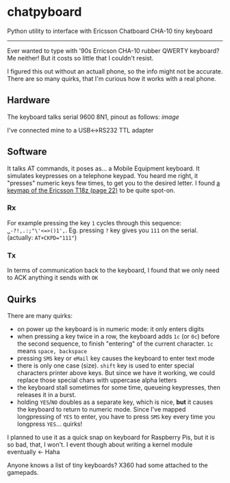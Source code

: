 # chatpyboard
Python utility to interface with Ericsson Chatboard CHA-10 tiny keyboard

--- 
Ever wanted to type with '90s Erricson CHA-10 rubber QWERTY keyboard? Me neither! But it costs so little that I couldn't resist.

I figured this out without an actuall phone, so the info might not be accurate. There are so many quirks, that I'm curious how it works with a real phone.

## Hardware
The keyboard talks serial 9600 8N1, pinout as follows:
_image_

I've connected mine to a USB↔RS232 TTL adapter
  
  ## Software
  It talks AT commands, it poses as… a Mobile Equipment keyboard. It simulates keypresses on a telephone keypad.
  You heard me right, it "presses" numeric keys few times, to get you to the desired letter.
  I found [a keymap of the Ericsson T18z (page 22)](https://data2.manualslib.com/pdf2/41/4001/400047-ericsson/t18z.pdf?450a6521678afdc25a1fc91d48d4df46) to be quite spot-on.
  ### Rx
  For example pressing the key `1` cycles through this sequence: `␣-?!,.:;"\'<=>()1',`.
  Eg. pressing `?` key gives you `111` on the serial. (actually: `AT+CKPD="111"`)
  ### Tx
  In terms of communication back to the keyboard, I found that we only need to ACK anything it sends with `OK`
  
  ## Quirks
There are many quirks:
- on power up the keyboard is in numeric mode: it only enters digits
- when pressing a key twice in a row, the keyboard adds `1c` (or `0c`) before the second sequence, to finish "entering" of the current character. `1c` means `space, backspace`
- pressing `SMS` key or `eMail` key causes the keyboard to enter text mode
- there is only one case (size). `shift` key is used to enter special characters printer above keys. But since we have it working, we could replace those special chars with uppercase alpha letters
- the keyboard stall sometimes for some time, queueing keypresses, then releases it in a burst.
- holding `YES`/`NO` doubles as a separate key, which is nice, **but** it causes the keyboard to return to numeric mode. 
Since I've mapped longpressing of `YES` to enter, you have to press `SMS` key every time you longpress `YES`… quirks!

I planned to use it as a quick snap on keyboard for Raspberry Pis, but it is so bad, that, I won't. I event though about writing a kernel module eventually ← Haha

Anyone knows a list of tiny keyboards? X360 had some attached to the gamepads.
